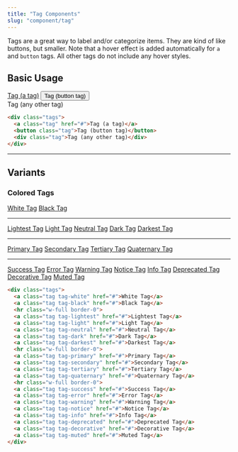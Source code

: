 ```yaml
---
title: "Tag Components"
slug: "component/tag"
---
```


Tags are a great way to label and/or categorize items. They are kind of like buttons, but smaller. Note that a hover effect is added automatically for `a` and `button` tags. All other tags do not include any hover styles.

## Basic Usage

<div class="tags not-content">
  <a class="tag" href="#">Tag (a tag)</a>
  <button class="tag">Tag (button tag)</button>
  <div class="tag">Tag (any other tag)</div>
</div>

<!-- prettier-ignore -->
```html
<div class="tags">
  <a class="tag" href="#">Tag (a tag)</a>
  <button class="tag">Tag (button tag)</button>
  <div class="tag">Tag (any other tag)</div>
</div>
```

---

## Variants

### Colored Tags

<div class="tags not-content">
  <a class="tag tag-white" href="#">White Tag</a>
  <a class="tag tag-black" href="#">Black Tag</a>
  <hr class="w-full border-0">
  <a class="tag tag-lightest" href="#">Lightest Tag</a>
  <a class="tag tag-light" href="#">Light Tag</a>
  <a class="tag tag-neutral" href="#">Neutral Tag</a>
  <a class="tag tag-dark" href="#">Dark Tag</a>
  <a class="tag tag-darkest" href="#">Darkest Tag</a>
  <hr class="w-full border-0">
  <a class="tag tag-primary" href="#">Primary Tag</a>
  <a class="tag tag-secondary" href="#">Secondary Tag</a>
  <a class="tag tag-tertiary" href="#">Tertiary Tag</a>
  <a class="tag tag-quaternary" href="#">Quaternary Tag</a>
  <hr class="w-full border-0">
  <a class="tag tag-success" href="#">Success Tag</a>
  <a class="tag tag-error" href="#">Error Tag</a>
  <a class="tag tag-warning" href="#">Warning Tag</a>
  <a class="tag tag-notice" href="#">Notice Tag</a>
  <a class="tag tag-info" href="#">Info Tag</a>
  <a class="tag tag-deprecated" href="#">Deprecated Tag</a>
  <a class="tag tag-decorative" href="#">Decorative Tag</a>
  <a class="tag tag-muted" href="#">Muted Tag</a>
</div>

<!-- prettier-ignore -->
```html
<div class="tags">
  <a class="tag tag-white" href="#">White Tag</a>
  <a class="tag tag-black" href="#">Black Tag</a>
  <hr class="w-full border-0">
  <a class="tag tag-lightest" href="#">Lightest Tag</a>
  <a class="tag tag-light" href="#">Light Tag</a>
  <a class="tag tag-neutral" href="#">Neutral Tag</a>
  <a class="tag tag-dark" href="#">Dark Tag</a>
  <a class="tag tag-darkest" href="#">Darkest Tag</a>
  <hr class="w-full border-0">
  <a class="tag tag-primary" href="#">Primary Tag</a>
  <a class="tag tag-secondary" href="#">Secondary Tag</a>
  <a class="tag tag-tertiary" href="#">Tertiary Tag</a>
  <a class="tag tag-quaternary" href="#">Quaternary Tag</a>
  <hr class="w-full border-0">
  <a class="tag tag-success" href="#">Success Tag</a>
  <a class="tag tag-error" href="#">Error Tag</a>
  <a class="tag tag-warning" href="#">Warning Tag</a>
  <a class="tag tag-notice" href="#">Notice Tag</a>
  <a class="tag tag-info" href="#">Info Tag</a>
  <a class="tag tag-deprecated" href="#">Deprecated Tag</a>
  <a class="tag tag-decorative" href="#">Decorative Tag</a>
  <a class="tag tag-muted" href="#">Muted Tag</a>
</div>
```
